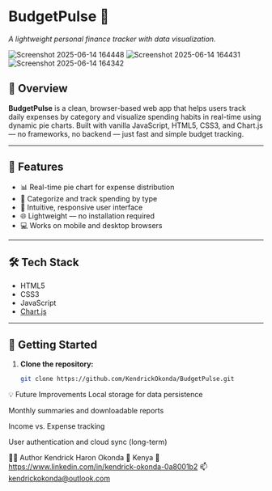 # BudgetPulse 💸  
*A lightweight personal finance tracker with data visualization.*

![Screenshot 2025-06-14 164448](https://github.com/user-attachments/assets/7c7bbdde-b416-460b-848f-839c4c0c155d)
![Screenshot 2025-06-14 164431](https://github.com/user-attachments/assets/f7baf1f0-09b4-40e6-8d16-fa9ecafab8a9)
![Screenshot 2025-06-14 164342](https://github.com/user-attachments/assets/8aa6feb6-a87f-44cb-b4c4-228abadc2cb8)


## 📌 Overview  
**BudgetPulse** is a clean, browser-based web app that helps users track daily expenses by category and visualize spending habits in real-time using dynamic pie charts. Built with vanilla JavaScript, HTML5, CSS3, and Chart.js — no frameworks, no backend — just fast and simple budget tracking.

---

## 🔧 Features
- 📊 Real-time pie chart for expense distribution  
- 📁 Categorize and track spending by type  
- 🧠 Intuitive, responsive user interface  
- 🌐 Lightweight — no installation required  
- 💻 Works on mobile and desktop browsers

---

## 🛠 Tech Stack  
- HTML5  
- CSS3  
- JavaScript  
- [Chart.js](https://www.chartjs.org/)

---

## 🚀 Getting Started  

1. **Clone the repository:**
   ```bash
   git clone https://github.com/KendrickOkonda/BudgetPulse.git

💡 Future Improvements
Local storage for data persistence

Monthly summaries and downloadable reports

Income vs. Expense tracking

User authentication and cloud sync (long-term)


👨‍💻 Author
Kendrick Haron Okonda
📍 Kenya
🔗 https://www.linkedin.com/in/kendrick-okonda-0a8001b2
📫 kendrickokonda@outlook.com

   
